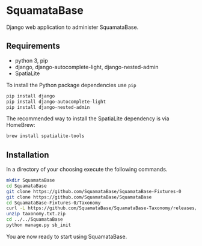 # SquamataBase

Django web application to administer SquamataBase.

## Requirements
+ python 3, pip
+ django, django-autocomplete-light, django-nested-admin
+ SpatiaLite

To install the Python package dependencies use `pip`
```bash
pip install django
pip install django-autocomplete-light
pip install django-nested-admin
```

The recommended way to install the SpatiaLite dependency is via HomeBrew:
```bash
brew install spatialite-tools
```

## Installation
In a directory of your choosing execute the following commands.
```bash
mkdir SquamataBase
cd SquamataBase
git clone https://github.com/SquamataBase/SquamataBase-Fixtures-0
git clone https://github.com/SquamataBase/SquamataBase
cd SquamataBase-Fixtures-0/Taxonomy
curl -L https://github.com/SquamataBase/SquamataBase-Taxonomy/releases/download/v1/taxonomy.txt.zip > taxonomy.txt.zip
unzip taxonomy.txt.zip
cd ../../SquamataBase
python manage.py sb_init
```
You are now ready to start using SquamataBase.
